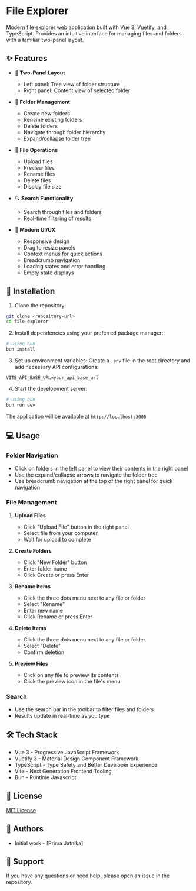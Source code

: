 # File Explorer

Modern file explorer web application built with Vue 3, Vuetify, and TypeScript. Provides an intuitive interface for managing files and folders with a familiar two-panel layout.

## ✨ Features

- 📁 **Two-Panel Layout**
  - Left panel: Tree view of folder structure
  - Right panel: Content view of selected folder
  
- 📂 **Folder Management**
  - Create new folders
  - Rename existing folders
  - Delete folders
  - Navigate through folder hierarchy
  - Expand/collapse folder tree

- 📄 **File Operations**
  - Upload files
  - Preview files
  - Rename files
  - Delete files
  - Display file size

- 🔍 **Search Functionality**
  - Search through files and folders
  - Real-time filtering of results

- 💫 **Modern UI/UX**
  - Responsive design
  - Drag to resize panels
  - Context menus for quick actions
  - Breadcrumb navigation
  - Loading states and error handling
  - Empty state displays

## 🚀 Installation

1. Clone the repository:
```bash
git clone <repository-url>
cd file-explorer
```

2. Install dependencies using your preferred package manager:
```bash
# Using bun
bun install
```

3. Set up environment variables:
Create a `.env` file in the root directory and add necessary API configurations:
```env
VITE_API_BASE_URL=your_api_base_url
```

4. Start the development server:
```bash
# Using bun
bun run dev
```

The application will be available at `http://localhost:3000`

## 💻 Usage

### Folder Navigation
- Click on folders in the left panel to view their contents in the right panel
- Use the expand/collapse arrows to navigate the folder tree
- Use breadcrumb navigation at the top of the right panel for quick navigation

### File Management
1. **Upload Files**
   - Click "Upload File" button in the right panel
   - Select file from your computer
   - Wait for upload to complete

2. **Create Folders**
   - Click "New Folder" button
   - Enter folder name
   - Click Create or press Enter

3. **Rename Items**
   - Click the three dots menu next to any file or folder
   - Select "Rename"
   - Enter new name
   - Click Rename or press Enter

4. **Delete Items**
   - Click the three dots menu next to any file or folder
   - Select "Delete"
   - Confirm deletion

5. **Preview Files**
   - Click on any file to preview its contents
   - Click the preview icon in the file's menu

### Search
- Use the search bar in the toolbar to filter files and folders
- Results update in real-time as you type

## 🛠️ Tech Stack

- Vue 3 - Progressive JavaScript Framework
- Vuetify 3 - Material Design Component Framework
- TypeScript - Type Safety and Better Developer Experience
- Vite - Next Generation Frontend Tooling
- Bun - Runtime Javascript

## 📝 License

[MIT License](LICENSE)

## 👥 Authors

- Initial work - [Prima Jatnika]

## 📮 Support

If you have any questions or need help, please open an issue in the repository.
